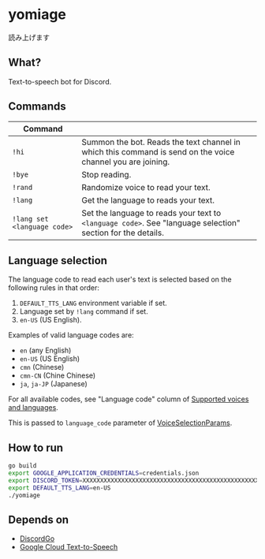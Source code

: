 # yomiage

読み上げます

## What?

Text-to-speech bot for Discord.

## Commands

| Command                     |                                                                                                            |
| --------------------------- | ---------------------------------------------------------------------------------------------------------- |
| `!hi`                       | Summon the bot. Reads the text channel in which this command is send on the voice channel you are joining. |
| `!bye`                      | Stop reading.                                                                                              |
| `!rand`                     | Randomize voice to read your text.                                                                         |
| `!lang`                     | Get the language to reads your text.                                                                       |
| `!lang set <language code>` | Set the language to reads your text to `<language code>`. See "language selection" section for the details.  |

## Language selection

The language code to read each user's text is selected based on the following rules in that order:

1. `DEFAULT_TTS_LANG` environment variable if set.
2. Language set by `!lang` command if set.
3. `en-US` (US English).

Examples of valid language codes are:

- `en` (any English)
- `en-US` (US English)
- `cmn` (Chinese)
- `cmn-CN` (Chine Chinese)
- `ja`, `ja-JP` (Japanese)

For all available codes, see "Language code" column of [Supported voices and languages](https://cloud.google.com/text-to-speech/docs/voices).

This is passed to `language_code` parameter of [VoiceSelectionParams](https://cloud.google.com/text-to-speech/docs/reference/rpc/google.cloud.texttospeech.v1#voiceselectionparams).

## How to run

```sh
go build
export GOOGLE_APPLICATION_CREDENTIALS=credentials.json
export DISCORD_TOKEN=XXXXXXXXXXXXXXXXXXXXXXXXXXXXXXXXXXXXXXXXXXXXXXXXXXXXXXXXXXX
export DEFAULT_TTS_LANG=en-US
./yomiage
```

## Depends on

- [DiscordGo](https://github.com/bwmarrin/discordgo)
- [Google Cloud Text-to-Speech](https://cloud.google.com/text-to-speech)
